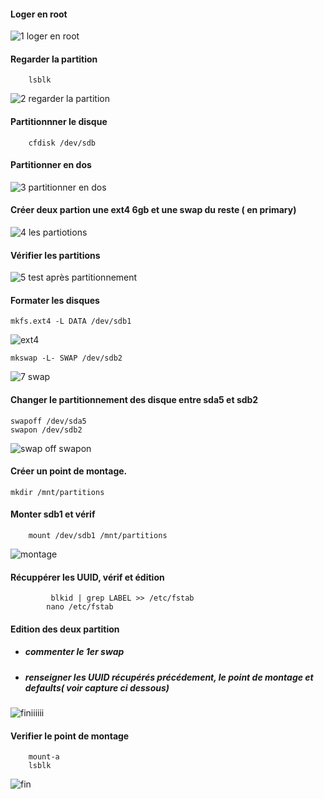 #### Loger en root

![1 loger en root](https://github.com/user-attachments/assets/aa1d4fab-6c20-47a0-b727-a28fdff46e60)


#### Regarder la partition 

        lsblk
![2 regarder la partition](https://github.com/user-attachments/assets/2a9bdc6e-bdd5-4e1b-92e0-1b591b7c22a8)


#### Partitionnner le disque

        cfdisk /dev/sdb
        
#### Partitionner en dos
![3 partitionner en dos](https://github.com/user-attachments/assets/cd2b527c-146c-49fb-8ea9-30698170ceba)


#### Créer deux partion une ext4 6gb et une swap du reste ( en primary)

![4 les partiotions](https://github.com/user-attachments/assets/99e1bd21-bd51-4400-b53c-3424e881578c)


#### Vérifier les partitions

![5 test après partitionnement](https://github.com/user-attachments/assets/746e22f4-f240-4826-9524-53340ae283f1)


#### Formater les disques

    mkfs.ext4 -L DATA /dev/sdb1
    
![ext4](https://github.com/user-attachments/assets/e4b9fcdd-42ed-46ea-b083-a433286639fa)


    mkswap -L- SWAP /dev/sdb2
 
 ![7 swap](https://github.com/user-attachments/assets/d2e1957c-1e70-4c4f-814f-c5d78f168c7b)


#### Changer le partitionnement des disque entre sda5 et sdb2
    
    swapoff /dev/sda5
    swapon /dev/sdb2

![swap off swapon](https://github.com/user-attachments/assets/bfd3c2fd-ed2a-467b-92fc-d82e2b1b6f0a)



#### Créer un point de montage.

    mkdir /mnt/partitions

#### Monter sdb1 et vérif
        
        mount /dev/sdb1 /mnt/partitions

 ![montage](https://github.com/user-attachments/assets/cb3ea2dc-94f9-4a91-9a7d-e05a2638e5d1)


#### Récuppérer les UUID, vérif et édition 

             blkid | grep LABEL >> /etc/fstab   
            nano /etc/fstab



#### Edition des deux partition
* ##### commenter le 1er swap
* ##### renseigner les UUID récupérés précédement, le point de montage et defaults( voir capture ci dessous)
 
 ![finiiiiii](https://github.com/user-attachments/assets/4ff550e9-9d7e-4860-b8ff-cc8708a78502)

#### Verifier le point de montage

        mount-a
        lsblk


![fin](https://github.com/user-attachments/assets/eea76c61-35c3-4ac4-9f1a-d778b0930719)






























